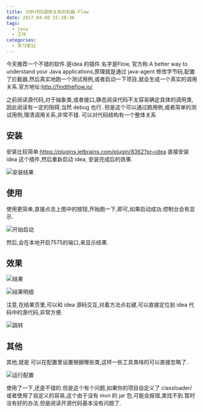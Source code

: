 ```yaml
---
title: 分析代码调用关系的利器-Flow
date: 2017-04-08 15:10:36
tags:
  - java
  - 工作
categories:
  - 学习笔记
---
```


今天推荐一个不错的软件.是idea 的插件.名字是Flow, 官方称:A better way to understand your Java applications,原理就是通过 java-agent 修改字节码,配置了拦截器,然后真实地跑一个测试用例,或者启动一下项目,就会生成一个真实的调用关系.官方地址:http://findtheflow.io/

之前阅读源代码,对于抽象类,或者接口,静态阅读代码不太容易确定具体的调用类,因此阅读有一定的阻碍,当然 debug 也行..但是这个可以通过跑用例,或者简单的测试用例,理清调用关系,非常不错.
可以对代码结构有一个整体关系

## 安装

安装比较简单:https://plugins.jetbrains.com/plugin/8362?pr=idea 直接安装idea 这个插件,然后重新启动 idea, 安装完成后的效果.

![安装结果](/images/flow_install.png)


## 使用

使用更简单,直接点击上图中的按钮,开始跑一下,即可,如果启动成功.控制台会有显示.

![开始启动](/images/flow_start.png)

然后,会在本地开启7575的端口,来显示结果.

## 效果

![结果](/images/flow_common.png)


![结果明细](/images/flow_detail.png)

注意,在结果页里,可以和 idea 源码交互,对着方法点右键,可以直接定位到 idea 代码中的源代码,非常方便.


![跳转](/images/flow_jump.png)


## 其他

其他,就是 可以在配置里设置根据哪些类,这样一些工具类啥的可以直接忽略了.

![运行配置](/images/flow_conf.png)

使用了一下,还是不错的.但是这个有个问题,如果你的项目自定义了 classloader/ 或者使用了自定义的容易,这个由于没有 mvn 的 jar 包,可能会报错,类找不到.暂时没有好的办法.但是阅读开源代码基本没有问题了.


